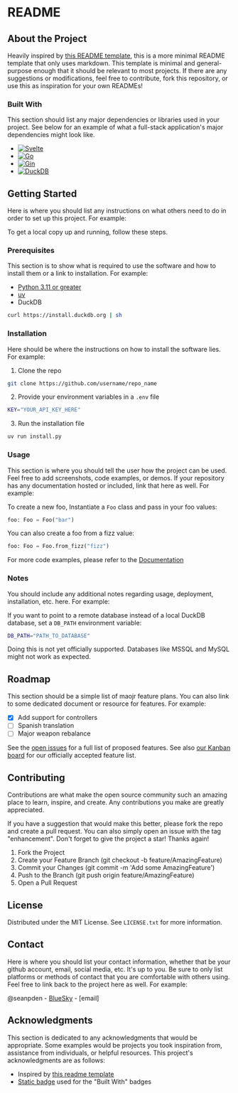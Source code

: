 # README

## About the Project

Heavily inspired by [this README template](https://github.com/othneildrew/Best-README-Template/blob/main/README.md),
this is a more minimal README template that only uses markdown. This template
is minimal and general-purpose enough that it should be relevant to most projects.
If there are any suggestions or modifications, feel free to contribute, fork
this repository, or use this as inspiration for your own READMEs!

### Built With

This section should list any major dependencies or libraries used in your
project. See below for an example of what a full-stack application's major
dependencies might look like.

- [![Svelte][svelte-shield]][svelte-url]
- [![Go][go-shield]][go-url]
- [![Gin][gin-shield]][gin-url]
- [![DuckDB][duckdb-shield]][duckdb-url]

## Getting Started

Here is where you should list any instructions on what others need to do in
order to set up this project. For example:

To get a local copy up and running, follow these steps.

### Prerequisites

This section is to show what is required to use the software and how to install
them or a link to installation. For example:

- [Python 3.11 or greater](https://www.python.org/downloads/)
- [uv](https://docs.astral.sh/uv/)
- DuckDB

```sh
curl https://install.duckdb.org | sh
```

### Installation

Here should be where the instructions on how to install the software lies. For example:

1. Clone the repo

```sh
git clone https://github.com/username/repo_name
```

2. Provide your environment variables in a `.env` file

```sh
KEY="YOUR_API_KEY_HERE"
```

3. Run the installation file

```sh
uv run install.py
```

### Usage

This section is where you should tell the user how the project can be used. Feel
free to add screenshots, code examples, or demos. If your repository has any
documentation hosted or included, link that here as well. For example:

To create a new foo, Instantiate a `Foo` class and pass in your foo values:

```py
foo: Foo = Foo("bar")
```

You can also create a foo from a fizz value:

```py
foo: Foo = Foo.from_fizz("fizz")
```

For more code examples, please refer to the [Documentation](https://www.example.com)

### Notes

You should include any additional notes regarding usage, deployment,
installation, etc. here. For example:

If you want to point to a remote database instead of a local DuckDB database,
set a `DB_PATH` environment variable:

```sh
DB_PATH="PATH_TO_DATABASE"
```

Doing this is not yet officially supported. Databases like MSSQL and MySQL might not work as expected.

## Roadmap

This section should be a simple list of maojr feature plans. You can also link to some dedicated document or resource for features. For example:

- [x] Add support for controllers
- [ ] Spanish translation
- [ ] Major weapon rebalance

See the [open issues](www.example.com) for a full list of proposed features. See
also [our Kanban board](www.example.com) for our officially accepted feature
list.

## Contributing

Contributions are what make the open source community such an amazing place to
learn, inspire, and create. Any contributions you make are greatly appreciated.

If you have a suggestion that would make this better, please fork the repo and
create a pull request. You can also simply open an issue with the tag
"enhancement". Don't forget to give the project a star! Thanks again!

1. Fork the Project
2. Create your Feature Branch (git checkout -b feature/AmazingFeature)
3. Commit your Changes (git commit -m 'Add some AmazingFeature')
4. Push to the Branch (git push origin feature/AmazingFeature)
5. Open a Pull Request

## License

Distributed under the MIT License. See `LICENSE.txt` for more information.

## Contact

Here is where you should list your contact information, whether that be your
github account, email, social media, etc. It's up to you. Be sure to only list
platforms or methods of contact that you are comfortable with others using. Feel
free to link back to the project here as well. For example:

@seanpden - [BlueSky](https://bsky.app/profile/seanpden.bsky.social) - [email]

## Acknowledgments

This section is dedicated to any acknowledgments that would be appropriate. Some
examples would be projects you took inspiration from, assistance from
individuals, or helpful resources. This project's acknowledgments are as follows:

- Inspired by [this readme template](https://github.com/othneildrew/Best-README-Template/blob/main/README.md)
- [Static badge](https://shields.io/badges) used for the "Built With" badges

<!-- URL and Shields stored here -->
<!-- https://www.markdownguide.org/basic-syntax/#reference-style-links -->
[svelte-url]: https://svelte.dev/
[svelte-shield]: https://img.shields.io/badge/Svelte-4A4A55?style=for-the-badge&logo=svelte&logoColor=FF3E00

[go-shield]: https://img.shields.io/badge/Go-00ADD8?style=for-the-badge&logo=go&logoColor=fff
[go-url]: https://go.dev/

[gin-shield]: https://img.shields.io/badge/Gin-f4f4f4?style=for-the-badge&logo=gin&logoColor=008ECF
[gin-url]: https://gin-gonic.com/

[duckdb-shield]: https://img.shields.io/badge/DuckDB-FFF000?style=for-the-badge&logo=duckdb&logoColor=000
[duckdb-url]: https://duckdb.org/
